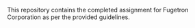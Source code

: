 This repository contains the completed assignment for Fugetron Corporation as per the provided guidelines. 
